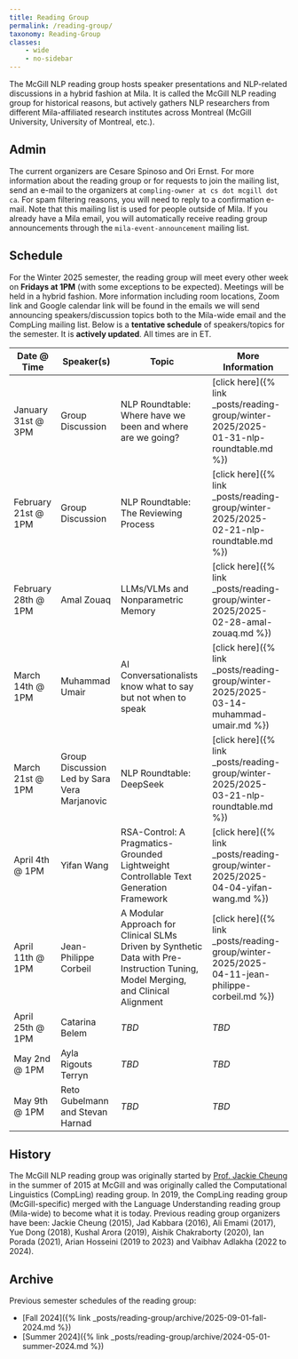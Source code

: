 ```yaml
---
title: Reading Group
permalink: /reading-group/
taxonomy: Reading-Group
classes:
    - wide
    - no-sidebar
---
```


The McGill NLP reading group hosts speaker presentations and NLP-related discussions in a hybrid fashion at Mila. It is called the McGill NLP reading group for historical reasons, but actively gathers NLP researchers from different Mila-affiliated research institutes across Montreal (McGill University, University of Montreal, etc.).

## Admin

The current organizers are Cesare Spinoso and Ori Ernst. For more information about the reading group or for requests to join the mailing list, send an e-mail to the organizers at `compling-owner at cs dot mcgill dot ca`. For spam filtering reasons, you will need to reply to a confirmation e-mail. Note that this mailing list is used for people outside of Mila. If you already have a Mila email, you will automatically receive reading group announcements through the `mila-event-announcement` mailing list.

## Schedule

For the Winter 2025 semester, the reading group will meet every other week on **Fridays at 1PM** (with some exceptions to be expected). Meetings will be held in a hybrid fashion. More information including room locations, Zoom link and Google calendar link will be found in the emails we will send announcing speakers/discussion topics both to the Mila-wide email and the CompLing mailing list. Below is a **tentative schedule** of speakers/topics for the semester. It is **actively updated**. All times are in ET.

| **Date @ Time** | **Speaker(s)** | **Topic** | **More Information** |
|---|---|---|---|
| January 31st @ 3PM | Group Discussion | NLP Roundtable: Where have we been and where are we going? | [click here]({% link _posts/reading-group/winter-2025/2025-01-31-nlp-roundtable.md %}) |
| February 21st @ 1PM | Group Discussion | NLP Roundtable: The Reviewing Process | [click here]({% link _posts/reading-group/winter-2025/2025-02-21-nlp-roundtable.md %}) |
| February 28th @ 1PM | Amal Zouaq | LLMs/VLMs and Nonparametric Memory | [click here]({% link _posts/reading-group/winter-2025/2025-02-28-amal-zouaq.md %}) |
| March 14th @ 1PM | Muhammad Umair | AI Conversationalists know what to say but not when to speak | [click here]({% link _posts/reading-group/winter-2025/2025-03-14-muhammad-umair.md %}) |
| March 21st @ 1PM | Group Discussion Led by Sara Vera Marjanovic | NLP Roundtable: DeepSeek | [click here]({% link _posts/reading-group/winter-2025/2025-03-21-nlp-roundtable.md  %}) |
| April 4th @ 1PM | Yifan Wang | RSA-Control: A Pragmatics-Grounded Lightweight Controllable Text Generation Framework | [click here]({% link _posts/reading-group/winter-2025/2025-04-04-yifan-wang.md  %}) |
| April 11th @ 1PM | Jean-Philippe Corbeil | A Modular Approach for Clinical SLMs Driven by Synthetic Data with Pre-Instruction Tuning, Model Merging, and Clinical Alignment | [click here]({% link _posts/reading-group/winter-2025/2025-04-11-jean-philippe-corbeil.md  %}) |
| April 25th @ 1PM | Catarina Belem | *TBD* | *TBD* |
| May 2nd @ 1PM | Ayla Rigouts Terryn | *TBD* | *TBD* |
| May 9th @ 1PM | Reto Gubelmann and Stevan Harnad | *TBD* | *TBD* |

## History

The McGill NLP reading group was originally started by [Prof. Jackie Cheung](https://www.cs.mcgill.ca/~jcheung/) in the summer of 2015 at McGill and was originally called the Computational Linguistics (CompLing) reading group. In 2019, the CompLing reading group (McGill-specific) merged with the Language Understanding reading group (Mila-wide) to become what it is today. Previous reading group organizers have been: Jackie Cheung (2015), Jad Kabbara (2016), Ali Emami (2017), Yue Dong (2018), Kushal Arora (2019), Aishik Chakraborty (2020), Ian Porada (2021), Arian Hosseini (2019 to 2023) and Vaibhav Adlakha (2022 to 2024).

## Archive

Previous semester schedules of the reading group:
- [Fall 2024]({% link _posts/reading-group/archive/2025-09-01-fall-2024.md %})
- [Summer 2024]({% link _posts/reading-group/archive/2024-05-01-summer-2024.md %})
